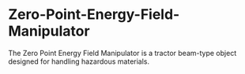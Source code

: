 # Zero-Point-Energy-Field-Manipulator
The Zero Point Energy Field Manipulator is a tractor beam-type object designed for handling hazardous materials. 


